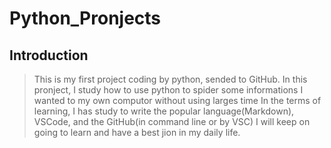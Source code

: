 # Python_Pronjects

## Introduction

> This is my first project coding by python, sended to GitHub.
> In this pronject, I study how to use python to spider some informations I wanted to my own computor without using larges time
> In the terms of learning, I has study to write the popular language(Markdown), VSCode, and the GitHub(in command line or by VSC)
> I will keep on going to learn and have a best jion in my daily life.
